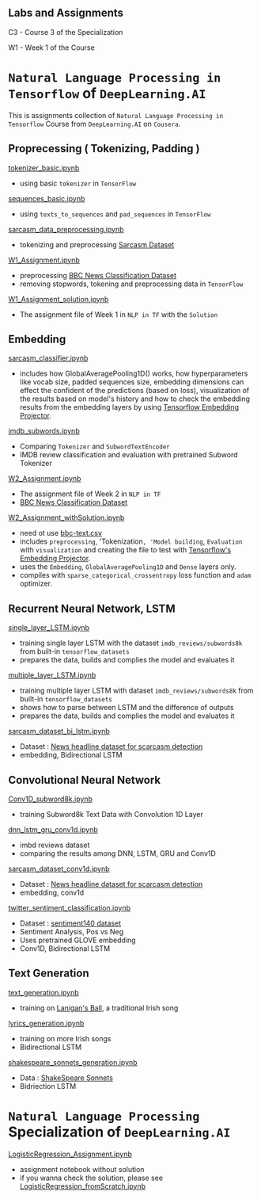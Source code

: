 ## Labs and Assignments
C3 - Course 3 of the Specialization

W1 - Week 1 of the Course

# `Natural Language Processing in Tensorflow` of `DeepLearning.AI`
This is assignments collection of `Natural Language Processing in Tensorflow` Course from `DeepLearning.AI` on `Cousera`.


## Proprecessing ( Tokenizing, Padding )
[tokenizer_basic.ipynb](tokenizer_basic.ipynb)
- using basic `tokenizer` in `TensorFlow`

[sequences_basic.ipynb](sequences_basic.ipynb)
- using  `texts_to_sequences` and `pad_sequences` in `TensorFlow`

[sarcasm_data_preprocessing.ipynb](sarcasm_data_preprocessing.ipynb)
- tokenizing and preprocessing [Sarcasm Dataset](https://www.kaggle.com/rmisra/news-headlines-dataset-for-sarcasm-detection/home) 

[W1_Assignment.ipynb](C3W1_Assignment.ipynb)
- preprocessing [BBC News Classification Dataset](https://www.kaggle.com/c/learn-ai-bbc/overview)
- removing stopwords, tokening and preprocessing data in `TensorFlow`
 
[W1_Assignment_solution.ipynb](C3W1_Assignment_solution.ipynb)
- The assignment file of Week 1 in `NLP in TF` with the `Solution`

## Embedding
[sarcasm_classifier.ipynb](C3W2_Lab2_sarcasm_classifier.ipynb) 
- includes how GlobalAveragePooling1D() works, 
  how hyperparameters like vocab size, padded sequences size, embedding dimensions can effect the confident of the predictions (based on loss),
  visualization of the results based on model's history 
  and how to check the embedding results from the embedding layers by using [Tensorflow Embedding Projector](https://projector.tensorflow.org/).
  
[imdb_subwords.ipynb](C3W2_Lab3_imdb_subwords.ipynb)
- Comparing `Tokenizer` and `SubwordTextEncoder`
- IMDB review classification and evaluation with pretrained Subword Tokenizer

[W2_Assignment.ipynb](C3W2_Assignment.ipynb)
- The assignment file of Week 2 in `NLP in TF`
- [BBC News Classification Dataset](https://www.kaggle.com/c/learn-ai-bbc/overview)

[W2_Assignment_withSolution.ipynb](C3W2_Assignment_withSolution.ipynb)
- need ot use [bbc-text.csv](bbc-text.csv)
- includes `preprocessing`, 'Tokenization`, 'Model building`, `Evaluation` with `visualization` and creating the file to test with [Tensorflow's Embedding Projector](https://projector.tensorflow.org/).
- uses the `Embedding`, `GlobalAveragePooling1D` and `Dense` layers only.
- compiles with `sparse_categorical_crossentropy` loss function and `adam` optimizer.

## Recurrent Neural Network, LSTM
[single_layer_LSTM.ipynb](C3W3_Lab1_single_layer_LSTM.ipynb)
- training single layer LSTM with the dataset `imdb_reviews/subwords8k` from built-in `tensorflow_datasets`
- prepares the data, builds and complies the model and evaluates it

[multiple_layer_LSTM.ipynb](C3W3_Lab2_multiple_layer_LSTM.ipynb)
- training multiple layer LSTM with dataset `imdb_reviews/subwords8k` from built-in `tensorflow_datasets`
- shows how to parse between LSTM and the difference of outputs
- prepares the data, builds and complies the model and evaluates it

[sarcasm_dataset_bi_lstm.ipynb](https://github.com/yiyichanmyae/nlp/blob/master/tensorflow_dev_assignments/C3W3_Lab5_sarcasm_with_bi_LSTM.ipynb)
- Dataset : [News headline dataset for scarcasm detection](https://www.kaggle.com/datasets/rmisra/news-headlines-dataset-for-sarcasm-detection)
- embedding, Bidirectional LSTM

## Convolutional Neural Network
[Conv1D_subword8k.ipynb](C3W3_Lab3_Conv1D_subword8k.ipynb)
- training Subword8k Text Data with Convolution 1D Layer

[dnn_lstm_gru_conv1d.ipynb](https://github.com/yiyichanmyae/nlp/blob/master/tensorflow_dev_assignments/C3W3_Lab4_imdb_reviews_with_GRU_LSTM_Conv1D.ipynb)
- imbd reviews dataset
- comparing the results among DNN, LSTM, GRU and Conv1D

[sarcasm_dataset_conv1d.ipynb](https://github.com/yiyichanmyae/nlp/blob/master/tensorflow_dev_assignments/C3W3_Lab6_sarcasm_with_1D_convolutional.ipynb)
- Dataset : [News headline dataset for scarcasm detection](https://www.kaggle.com/datasets/rmisra/news-headlines-dataset-for-sarcasm-detection)
- embedding, conv1d

[twitter_sentiment_classification.ipynb](https://github.com/yiyichanmyae/nlp/blob/master/tensorflow_dev_assignments/C3W3_Assignment_sentiment_analysis.ipynb)
- Dataset : [sentiment140 dataset](http://help.sentiment140.com/home)
- Sentiment Analysis, Pos vs Neg
- Uses pretrained GLOVE embedding
- Conv1D, Bidirectional LSTM

## Text Generation
[text_generation.ipynb](https://github.com/yiyichanmyae/nlp/blob/master/tensorflow_dev_assignments/C3W4_Lab1_textgeneration.ipynb)
- training on [Lanigan's Ball](https://en.wikipedia.org/wiki/Lanigan%27s_Ball), a traditional Irish song

[lyrics_generation.ipynb](https://github.com/yiyichanmyae/nlp/blob/master/tensorflow_dev_assignments/C3W4_Lab2_irish_lyrics_generation.ipynb)
- training on more Irish songs
- Bidirectional LSTM

[shakespeare_sonnets_generation.ipynb](https://github.com/yiyichanmyae/nlp/blob/master/tensorflow_dev_assignments/C3W4_Assignment_Shakespeare_sonnets_generation.ipynb)
- Data : [ShakeSpeare Sonnets](https://www.opensourceshakespeare.org/views/sonnets/sonnet_view.php?range=viewrange&sonnetrange1=1&sonnetrange2=154)
- Bidriection LSTM 

# `Natural Language Processing` Specialization of `DeepLearning.AI`

[LogisticRegression_Assignment.ipynb](LogisticRegression_W1_Assignment.ipynb)
- assignment notebook without solution
- if you wanna check the solution, please see [LogisticRegression_fromScratch.ipynb](../LogisticRegression_fromScratch.ipynb)
